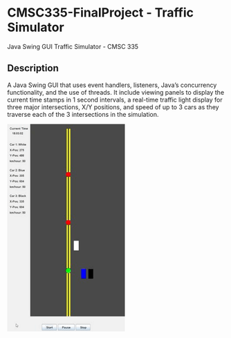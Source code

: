 # CMSC335-FinalProject - Traffic Simulator

Java Swing GUI Traffic Simulator - CMSC 335 

## Description

A Java Swing GUI that uses event handlers, listeners, Java’s concurrency functionality, and the use of threads. It include viewing panels to display the current time stamps in 1 second intervals, a real-time traffic light display for three major intersections, X/Y positions, and speed of up to 3 cars as they traverse each of the 3 intersections in the simulation.

![Demo Animation](https://github.com/arrios10/CMSC335-FinalProject/blob/main/Image_20230809_200610_805.gif)

